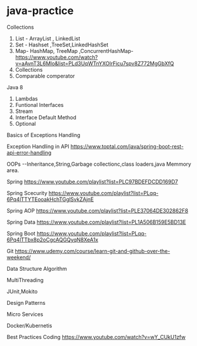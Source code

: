 # java-practice

Collections
1) List - ArrayList , LinkedList
2) Set - Hashset ,TreeSet,LinkedHashSet
3) Map- HashMap, TreeMap ,ConcurrentHashMap-https://www.youtube.com/watch?v=aAvnT3L6Mlo&list=PLd3UqWTnYXOlrFicu7spv8Z772MgGbXfQ
4) Collections 
5) Comparable comperator

Java 8
1) Lambdas
2) Funtional Interfaces
3) Stream
4) Interface Default Method
5) Optional

Basics of Exceptions Handling

Exception Handling in API
https://www.toptal.com/java/spring-boot-rest-api-error-handling

OOPs --Inheritance,String,Garbage collectionc,class loaders,java Memmory area.

Spring
https://www.youtube.com/playlist?list=PLC97BDEFDCDD169D7

Spring Scecurity
https://www.youtube.com/playlist?list=PLqq-6Pq4lTTYTEooakHchTGglSvkZAjnE

Spring AOP
https://www.youtube.com/playlist?list=PLE37064DE302862F8

Spring Data
https://www.youtube.com/playlist?list=PL1A506B159E5BD13E

Spring Boot
https://www.youtube.com/playlist?list=PLqq-6Pq4lTTbx8p2oCgcAQGQyqN8XeA1x

Git
https://www.udemy.com/course/learn-git-and-github-over-the-weekend/

Data Structure Algorithm

MultiThreading 

JUnit,Mokito

Design Patterns

Micro Services

Docker/Kubernetis

Best Practices Coding
https://www.youtube.com/watch?v=wY_CUkU1zfw


